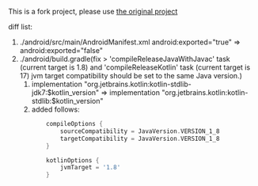This is a fork project, please use [the original project](https://pub.dev/packages/flutter_callkit_incoming)

diff list:
1. ./android/src/main/AndroidManifest.xml
    android:exported="true" => android:exported="false"
2. ./android/build.gradle(fix > 'compileReleaseJavaWithJavac' task (current target is 1.8) and 'compileReleaseKotlin' task (current target is 17) jvm target compatibility should be set to the same Java version.)
    1. implementation "org.jetbrains.kotlin:kotlin-stdlib-jdk7:$kotlin_version" => implementation "org.jetbrains.kotlin:kotlin-stdlib:$kotlin_version"
    2. added follows:
        ```gradle
            compileOptions {
                sourceCompatibility = JavaVersion.VERSION_1_8
                targetCompatibility = JavaVersion.VERSION_1_8
            }

            kotlinOptions {
                jvmTarget = '1.8'
            }
        ```